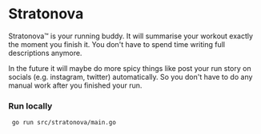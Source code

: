 # Stratonova
Stratonova™ is your running buddy. It will summarise your workout exactly the moment you finish it. You don't have to spend time writing full descriptions anymore.

In the future it will maybe do more spicy things like post your run story on socials (e.g. instagram, twitter) automatically. So you don't have to do any manual work after you finished your run.



### Run locally
````bash
 go run src/stratonova/main.go
````
